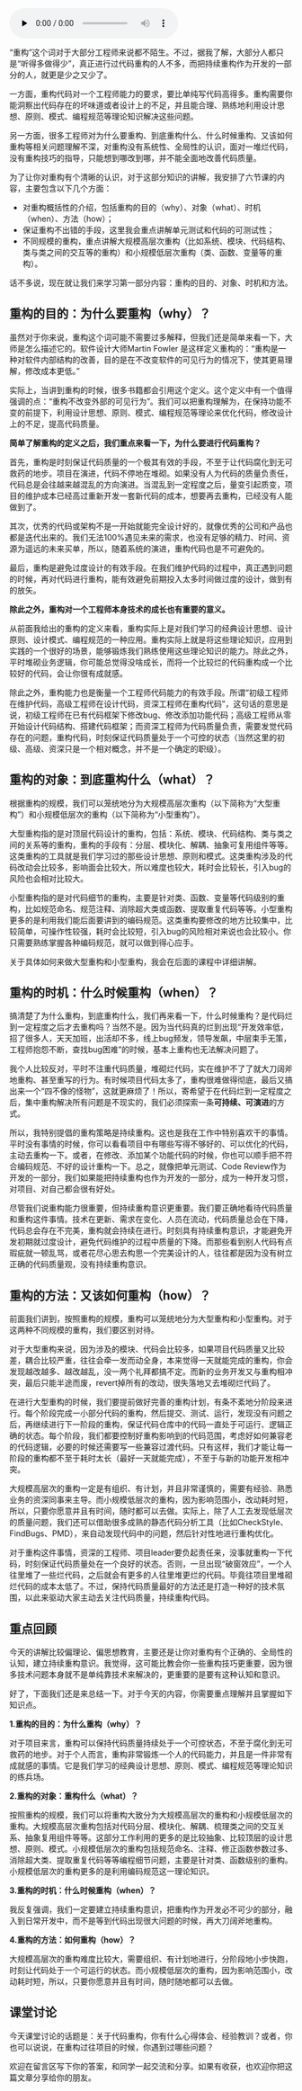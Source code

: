 <audio id="audio" title="27 | 理论一：什么情况下要重构？到底重构什么？又该如何重构？" controls="" preload="none"><source id="mp3" src="https://static001.geekbang.org/resource/audio/f3/77/f36bd3b692cab75f0710b5a521205177.mp3"></audio>

“重构”这个词对于大部分工程师来说都不陌生。不过，据我了解，大部分人都只是“听得多做得少”，真正进行过代码重构的人不多，而把持续重构作为开发的一部分的人，就更是少之又少了。

一方面，重构代码对一个工程师能力的要求，要比单纯写代码高得多。重构需要你能洞察出代码存在的坏味道或者设计上的不足，并且能合理、熟练地利用设计思想、原则、模式、编程规范等理论知识解决这些问题。

另一方面，很多工程师对为什么要重构、到底重构什么、什么时候重构、又该如何重构等相关问题理解不深，对重构没有系统性、全局性的认识，面对一堆烂代码，没有重构技巧的指导，只能想到哪改到哪，并不能全面地改善代码质量。

为了让你对重构有个清晰的认识，对于这部分知识的讲解，我安排了六节课的内容，主要包含以下几个方面：

- 对重构概括性的介绍，包括重构的目的（why）、对象（what）、时机（when）、方法（how）；
- 保证重构不出错的手段，这里我会重点讲解单元测试和代码的可测试性；
- 不同规模的重构，重点讲解大规模高层次重构（比如系统、模块、代码结构、类与类之间的交互等的重构）和小规模低层次重构（类、函数、变量等的重构）。

话不多说，现在就让我们来学习第一部分内容：重构的目的、对象、时机和方法。

## 重构的目的：为什么要重构（why）？

虽然对于你来说，重构这个词可能不需要过多解释，但我们还是简单来看一下，大师是怎么描述它的。软件设计大师Martin Fowler 是这样定义重构的：“重构是一种对软件内部结构的改善，目的是在不改变软件的可见行为的情况下，使其更易理解，修改成本更低。”

实际上，当讲到重构的时候，很多书籍都会引用这个定义。这个定义中有一个值得强调的点：“重构不改变外部的可见行为”。我们可以把重构理解为，在保持功能不变的前提下，利用设计思想、原则、模式、编程规范等理论来优化代码，修改设计上的不足，提高代码质量。

**简单了解重构的定义之后，我们重点来看一下，为什么要进行代码重构？**

首先，重构是时刻保证代码质量的一个极其有效的手段，不至于让代码腐化到无可救药的地步。项目在演进，代码不停地在堆砌。如果没有人为代码的质量负责任，代码总是会往越来越混乱的方向演进。当混乱到一定程度之后，量变引起质变，项目的维护成本已经高过重新开发一套新代码的成本，想要再去重构，已经没有人能做到了。

其次，优秀的代码或架构不是一开始就能完全设计好的，就像优秀的公司和产品也都是迭代出来的。我们无法100%遇见未来的需求，也没有足够的精力、时间、资源为遥远的未来买单，所以，随着系统的演进，重构代码也是不可避免的。

最后，重构是避免过度设计的有效手段。在我们维护代码的过程中，真正遇到问题的时候，再对代码进行重构，能有效避免前期投入太多时间做过度的设计，做到有的放矢。

**除此之外，重构对一个工程师本身技术的成长也有重要的意义。**

从前面我给出的重构的定义来看，重构实际上是对我们学习的经典设计思想、设计原则、设计模式、编程规范的一种应用。重构实际上就是将这些理论知识，应用到实践的一个很好的场景，能够锻炼我们熟练使用这些理论知识的能力。除此之外，平时堆砌业务逻辑，你可能总觉得没啥成长，而将一个比较烂的代码重构成一个比较好的代码，会让你很有成就感。

除此之外，重构能力也是衡量一个工程师代码能力的有效手段。所谓“初级工程师在维护代码，高级工程师在设计代码，资深工程师在重构代码”，这句话的意思是说，初级工程师在已有代码框架下修改bug、修改添加功能代码；高级工程师从零开始设计代码结构、搭建代码框架；而资深工程师为代码质量负责，需要发觉代码存在的问题，重构代码，时刻保证代码质量处于一个可控的状态（当然这里的初级、高级、资深只是一个相对概念，并不是一个确定的职级）。

## 重构的对象：到底重构什么（what）？

根据重构的规模，我们可以笼统地分为大规模高层次重构（以下简称为“大型重构”）和小规模低层次的重构（以下简称为“小型重构”）。

大型重构指的是对顶层代码设计的重构，包括：系统、模块、代码结构、类与类之间的关系等的重构，重构的手段有：分层、模块化、解耦、抽象可复用组件等等。这类重构的工具就是我们学习过的那些设计思想、原则和模式。这类重构涉及的代码改动会比较多，影响面会比较大，所以难度也较大，耗时会比较长，引入bug的风险也会相对比较大。

小型重构指的是对代码细节的重构，主要是针对类、函数、变量等代码级别的重构，比如规范命名、规范注释、消除超大类或函数、提取重复代码等等。小型重构更多的是利用我们能后面要讲到的编码规范。这类重构要修改的地方比较集中，比较简单，可操作性较强，耗时会比较短，引入bug的风险相对来说也会比较小。你只需要熟练掌握各种编码规范，就可以做到得心应手。

关于具体如何来做大型重构和小型重构，我会在后面的课程中详细讲解。

## 重构的时机：什么时候重构（when）？

搞清楚了为什么重构，到底重构什么，我们再来看一下，什么时候重构？是代码烂到一定程度之后才去重构吗？当然不是。因为当代码真的烂到出现“开发效率低，招了很多人，天天加班，出活却不多，线上bug频发，领导发飙，中层束手无策，工程师抱怨不断，查找bug困难”的时候，基本上重构也无法解决问题了。

我个人比较反对，平时不注重代码质量，堆砌烂代码，实在维护不了了就大刀阔斧地重构、甚至重写的行为。有时候项目代码太多了，重构很难做得彻底，最后又搞出来一个“四不像的怪物”，这就更麻烦了！所以，寄希望于在代码烂到一定程度之后，集中重构解决所有问题是不现实的，我们必须探索一条**可持续、可演进**的方式。

所以，我特别提倡的重构策略是持续重构。这也是我在工作中特别喜欢干的事情。平时没有事情的时候，你可以看看项目中有哪些写得不够好的、可以优化的代码，主动去重构一下。或者，在修改、添加某个功能代码的时候，你也可以顺手把不符合编码规范、不好的设计重构一下。总之，就像把单元测试、Code Review作为开发的一部分，我们如果能把持续重构也作为开发的一部分，成为一种开发习惯，对项目、对自己都会很有好处。

尽管我们说重构能力很重要，但持续重构意识更重要。我们要正确地看待代码质量和重构这件事情。技术在更新、需求在变化、人员在流动，代码质量总会在下降，代码总会存在不完美，重构就会持续在进行。时刻具有持续重构意识，才能避免开发初期就过度设计，避免代码维护的过程中质量的下降。而那些看到别人代码有点瑕疵就一顿乱骂，或者花尽心思去构思一个完美设计的人，往往都是因为没有树立正确的代码质量观，没有持续重构意识。

## 重构的方法：又该如何重构（how）？

前面我们讲到，按照重构的规模，重构可以笼统地分为大型重构和小型重构。对于这两种不同规模的重构，我们要区别对待。

对于大型重构来说，因为涉及的模块、代码会比较多，如果项目代码质量又比较差，耦合比较严重，往往会牵一发而动全身，本来觉得一天就能完成的重构，你会发现越改越多、越改越乱，没一两个礼拜都搞不定。而新的业务开发又与重构相冲突，最后只能半途而废，revert掉所有的改动，很失落地又去堆砌烂代码了。

在进行大型重构的时候，我们要提前做好完善的重构计划，有条不紊地分阶段来进行。每个阶段完成一小部分代码的重构，然后提交、测试、运行，发现没有问题之后，再继续进行下一阶段的重构，保证代码仓库中的代码一直处于可运行、逻辑正确的状态。每个阶段，我们都要控制好重构影响到的代码范围，考虑好如何兼容老的代码逻辑，必要的时候还需要写一些兼容过渡代码。只有这样，我们才能让每一阶段的重构都不至于耗时太长（最好一天就能完成），不至于与新的功能开发相冲突。

大规模高层次的重构一定是有组织、有计划，并且非常谨慎的，需要有经验、熟悉业务的资深同事来主导。而小规模低层次的重构，因为影响范围小，改动耗时短，所以，只要你愿意并且有时间，随时都可以去做。实际上，除了人工去发现低层次的质量问题，我们还可以借助很多成熟的静态代码分析工具（比如CheckStyle、FindBugs、PMD），来自动发现代码中的问题，然后针对性地进行重构优化。

对于重构这件事情，资深的工程师、项目leader要负起责任来，没事就重构一下代码，时刻保证代码质量处在一个良好的状态。否则，一旦出现“破窗效应”，一个人往里堆了一些烂代码，之后就会有更多的人往里堆更烂的代码。毕竟往项目里堆砌烂代码的成本太低了。不过，保持代码质量最好的方法还是打造一种好的技术氛围，以此来驱动大家主动去关注代码质量，持续重构代码。

## 重点回顾

今天的讲解比较偏理论、偏思想教育，主要还是让你对重构有个正确的、全局性的认知，建立持续重构意识。我觉得，这可能比教会你一些重构技巧更重要，因为很多技术问题本身就不是单纯靠技术来解决的，更重要的是要有这种认知和意识。

好了，下面我们还是来总结一下。对于今天的内容，你需要重点理解并且掌握如下知识点。

**1.重构的目的：为什么重构（why）？**

对于项目来言，重构可以保持代码质量持续处于一个可控状态，不至于腐化到无可救药的地步。对于个人而言，重构非常锻炼一个人的代码能力，并且是一件非常有成就感的事情。它是我们学习的经典设计思想、原则、模式、编程规范等理论知识的练兵场。

**2.重构的对象：重构什么（what）？**

按照重构的规模，我们可以将重构大致分为大规模高层次的重构和小规模低层次的重构。大规模高层次重构包括对代码分层、模块化、解耦、梳理类之间的交互关系、抽象复用组件等等。这部分工作利用的更多的是比较抽象、比较顶层的设计思想、原则、模式。小规模低层次的重构包括规范命名、注释、修正函数参数过多、消除超大类、提取重复代码等等编程细节问题，主要是针对类、函数级别的重构。小规模低层次的重构更多的是利用编码规范这一理论知识。

**3.重构的时机：什么时候重构（when）？**

我反复强调，我们一定要建立持续重构意识，把重构作为开发必不可少的部分，融入到日常开发中，而不是等到代码出现很大问题的时候，再大刀阔斧地重构。

**4.重构的方法：如何重构（how）？**

大规模高层次的重构难度比较大，需要组织、有计划地进行，分阶段地小步快跑，时刻让代码处于一个可运行的状态。而小规模低层次的重构，因为影响范围小，改动耗时短，所以，只要你愿意并且有时间，随时随地都可以去做。

## 课堂讨论

今天课堂讨论的话题是：关于代码重构，你有什么心得体会、经验教训？或者，你也可以说说，在重构过往项目的时候，你遇到过哪些问题？

欢迎在留言区写下你的答案，和同学一起交流和分享。如果有收获，也欢迎你把这篇文章分享给你的朋友。
